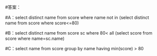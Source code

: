 #答案：

#A：select distinct name from score where name not in (select distinct name from score where score<=80)

#B：select distinct name from score sc where 80< all (select score from score where name=sc.name)

#C：select name from score group by name having min(score) > 80